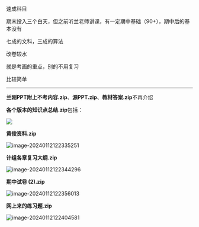 速成科目

期末投入三个白天，但之前听兰老师讲课，有一定期中基础（90+），期中后的基本没有

七成的文科，三成的算法

改卷较水

就是考画的重点，别的不用复习

比较简单

---

**兰刚PPT附上不考内容.zip**、**源PPT.zip**、**教材答案.zip**不再介绍

**各个版本的知识点总结.zip**包括：

![](https://cdn.jsdelivr.net/gh/LiZaiyuan0619/Temp-Pics/img/image-20240112122320914.png)

**黄俊资料.zip**

![image-20240112122335251](https://cdn.jsdelivr.net/gh/LiZaiyuan0619/Temp-Pics/img/image-20240112122335251.png)

**计组各章复习大纲.zip**

![image-20240112122344296](https://cdn.jsdelivr.net/gh/LiZaiyuan0619/Temp-Pics/img/image-20240112122344296.png)

**期中试卷 (2).zip**

![image-20240112122356013](https://cdn.jsdelivr.net/gh/LiZaiyuan0619/Temp-Pics/img/image-20240112122356013.png)

**网上来的练习题.zip**

![image-20240112122404581](https://cdn.jsdelivr.net/gh/LiZaiyuan0619/Temp-Pics/img/image-20240112122404581.png)

